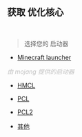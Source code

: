 ## 获取 优化核心

<br />

> 选择您的 启动器

- [Minecraft launcher](Ling/index_02.md)

*<font color='#C0C0C0'>由 mojang 提供的启动器</font>*

- [HMCL](Ling/index_02.md)

- [PCL](Ling/index_02.md)

- [PCL2](Ling/index_02.md)

- [其他](Ling/index_02.md)